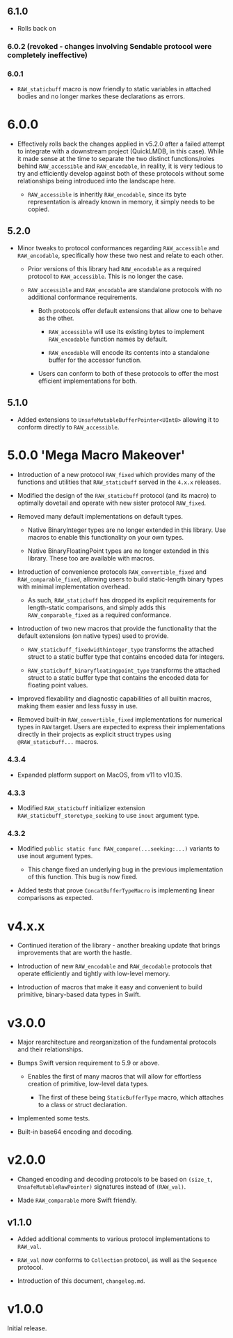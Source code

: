 ## 6.1.0

- Rolls back on 

### 6.0.2 (revoked - changes involving Sendable protocol were completely ineffective)

### 6.0.1

- ``RAW_staticbuff`` macro is now friendly to static variables in attached bodies and no longer markes these declarations as errors.

# 6.0.0

- Effectively rolls back the changes applied in v5.2.0 after a failed attempt to integrate with a downstream project (QuickLMDB, in this case). While it made sense at the time to separate the two distinct functions/roles behind ``RAW_accessible`` and ``RAW_encodable``, in reality, it is very tedious to try and efficiently develop against both of these protocols without some relationships being introduced into the landscape here.

	- ``RAW_accessible`` is inheritly ``RAW_encodable``, since its byte representation is already known in memory, it simply needs to be copied.

## 5.2.0

- Minor tweaks to protocol conformances regarding ``RAW_accessible`` and ``RAW_encodable``, specifically how these two nest and relate to each other.

	- Prior versions of this library had ``RAW_encodable`` as a required protocol to ``RAW_accessible``. This is no longer the case.
	
	- ``RAW_accessible`` and ``RAW_encodable`` are standalone protocols with no additional conformance requirements.

		- Both protocols offer default extensions that allow one to behave as the other.

			- ``RAW_accessible`` will use its existing bytes to implement ``RAW_encodable`` function names by default.

			- ``RAW_encodable`` will encode its contents into a standalone buffer for the accessor function.

		- Users can conform to both of these protocols to offer the most efficient implementations for both.

## 5.1.0

- Added extensions to ``UnsafeMutableBufferPointer<UInt8>`` allowing it to conform directly to ``RAW_accessible``.

# 5.0.0 'Mega Macro Makeover'

- Introduction of a new protocol ``RAW_fixed`` which provides many of the functions and utilities that ``RAW_staticbuff`` served in the `4.x.x` releases.

- Modified the design of the ``RAW_staticbuff`` protocol (and its macro) to optimally dovetail and operate with new sister protocol ``RAW_fixed``.

- Removed many default implementations on default types.

	- Native BinaryInteger types are no longer extended in this library. Use macros to enable this functionality on your own types.

	- Native BinaryFloatingPoint types are no longer extended in this library. These too are available with macros.

- Introduction of convenience protocols ``RAW_convertible_fixed`` and ``RAW_comparable_fixed``, allowing users to build static-length binary types with minimal implementation overhead.

	- As such, ``RAW_staticbuff`` has dropped its explicit requirements for length-static comparisons, and simply adds this ``RAW_comparable_fixed`` as a required conformance.
	
- Introduction of two new macros that provide the functionality that the default extensions (on native types) used to provide.

	- ``RAW_staticbuff_fixedwidthinteger_type`` transforms the attached struct to a static buffer type that contains encoded data for integers.

	- ``RAW_staticbuff_binaryfloatingpoint_type`` transforms the attached struct to a static buffer type that contains the encoded data for floating point values.
	
- Improved flexability and diagnostic capabilities of all builtin macros, making them easier and less fussy in use.

- Removed built-in ``RAW_convertible_fixed`` implementations for numerical types in ``RAW`` target. Users are expected to express their implementations directly in their projects as explicit struct trypes using ``@RAW_staticbuff...`` macros.

### 4.3.4

- Expanded platform support on MacOS, from v11 to v10.15.

### 4.3.3

- Modified ``RAW_staticbuff`` initializer extension ``RAW_staticbuff_storetype_seeking`` to use `inout` argument type.

### 4.3.2

- Modified ``public static func RAW_compare(...seeking:...)`` variants to use inout argument types.

	- This change fixed an underlying bug in the previous implementation of this function. This bug is now fixed.

- Added tests that prove `ConcatBufferTypeMacro` is implementing linear comparisons as expected.

# v4.x.x

- Continued iteration of the library - another breaking update that brings improvements that are worth the hastle.

- Introduction of new `RAW_encodable` and `RAW_decodable` protocols that operate efficiently and tightly with low-level memory.

- Introduction of macros that make it easy and convenient to build primitive, binary-based data types in Swift.

# v3.0.0

- Major rearchitecture and reorganization of the fundamental protocols and their relationships.

- Bumps Swift version requirement to 5.9 or above.

	- Enables the first of many macros that will allow for effortless creation of primitive, low-level data types.

		- The first of these being ``StaticBufferType`` macro, which attaches to a class or struct declaration.

- Implemented some tests.

- Built-in base64 encoding and decoding.

# v2.0.0

- Changed encoding and decoding protocols to be based on `(size_t, UnsafeMutableRawPointer)` signatures instead of `(RAW_val)`.

- Made `RAW_comparable` more Swift friendly.

## v1.1.0

- Added additional comments to various protocol implementations to `RAW_val`.

- `RAW_val` now conforms to `Collection` protocol, as well as the `Sequence` protocol.

- Introduction of this document, `changelog.md`.

# v1.0.0

Initial release.